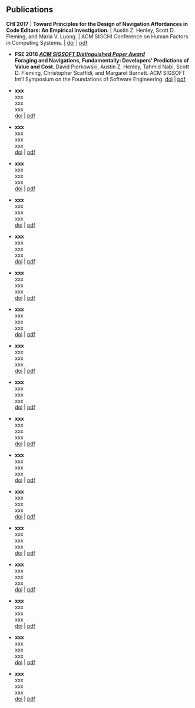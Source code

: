 
## Publications

**CHI 2017**  |
**Toward Principles for the Design of Navigation Affordances in Code Editors: An Empirical Investigation**. |
Austin Z. Henley, Scott D. Fleming, and Maria V. Luong. |
ACM SIGCHI Conference on Human Factors in Computing Systems.  |
[doi](http://dx.doi.org/10.1145/3025453.3025645) | [pdf](http://dl.acm.org/authorize?N37820)

* **FSE 2016 _[ACM SIGSOFT Distinguished Paper Award](https://www.cs.ucdavis.edu/fse2016/#innovations)_**  
**Foraging and Navigations, Fundamentally: Developers' Predictions of Value and Cost**.
David Piorkowski, Austin Z. Henley, Tahmid Nabi, Scott D. Fleming, Christopher Scaffidi, and Margaret Burnett.
ACM SIGSOFT Int'l Symposium on the Foundations of Software Engineering.
[doi](http://dx.doi.org/10.1145/2950290.2950302) | [pdf](http://dl.acm.org/authorize?N27514)

* **xxx**  
xxx  
xxx  
xxx  
[doi](xxx) | [pdf](xxx)

* **xxx**  
xxx  
xxx  
xxx  
[doi](xxx) | [pdf](xxx)

* **xxx**  
xxx  
xxx  
xxx  
[doi](xxx) | [pdf](xxx)

* **xxx**  
xxx  
xxx  
xxx  
[doi](xxx) | [pdf](xxx)

* **xxx**  
xxx  
xxx  
xxx  
[doi](xxx) | [pdf](xxx)

* **xxx**  
xxx  
xxx  
xxx  
[doi](xxx) | [pdf](xxx)

* **xxx**  
xxx  
xxx  
xxx  
[doi](xxx) | [pdf](xxx)

* **xxx**  
xxx  
xxx  
xxx  
[doi](xxx) | [pdf](xxx)

* **xxx**  
xxx  
xxx  
xxx  
[doi](xxx) | [pdf](xxx)

* **xxx**  
xxx  
xxx  
xxx  
[doi](xxx) | [pdf](xxx)

* **xxx**  
xxx  
xxx  
xxx  
[doi](xxx) | [pdf](xxx)

* **xxx**  
xxx  
xxx  
xxx  
[doi](xxx) | [pdf](xxx)

* **xxx**  
xxx  
xxx  
xxx  
[doi](xxx) | [pdf](xxx)

* **xxx**  
xxx  
xxx  
xxx  
[doi](xxx) | [pdf](xxx)

* **xxx**  
xxx  
xxx  
xxx  
[doi](xxx) | [pdf](xxx)

* **xxx**  
xxx  
xxx  
xxx  
[doi](xxx) | [pdf](xxx)

* **xxx**  
xxx  
xxx  
xxx  
[doi](xxx) | [pdf](xxx)

